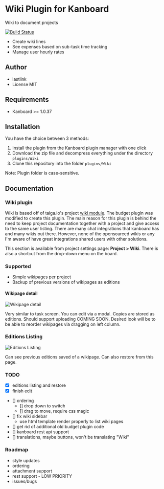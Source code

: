 Wiki Plugin for Kanboard
==============================

Wiki to document projects

[![Build Status](https://travis-ci.org/kanboard/plugin-wiki.svg?branch=master)](https://travis-ci.org/kanboard/plugin-wiki)

- Create wiki lines
- See expenses based on sub-task time tracking
- Manage user hourly rates

Author
------

- lastlink
- License MIT

Requirements
------------

- Kanboard >= 1.0.37

Installation
------------

You have the choice between 3 methods:

1. Install the plugin from the Kanboard plugin manager with one click
2. Download the zip file and decompress everything under the directory `plugins/Wiki`
3. Clone this repository into the folder `plugins/Wiki`

Note: Plugin folder is case-sensitive.

Documentation
-------------

### Wiki plugin

Wiki is based off of taiga.io's project [wiki module](https://taiga.pm/the-wiki-module/). The budget plugin was modified to create this plugin. The main reason for this plugin is behind the need to keep project documentation together with a project and give access to the same user listing. There are many chat integrations that kanboard has and many wikis out there. However, none of the opensourced wikis or any I'm aware of have great integrations shared users with other solutions.

This section is available from project settings page: **Project > Wiki**. There is also a shortcut from the drop-down menu on the board.

### Supported

* Simple wikipages per project
* Backup of previous versions of wikipages as editions

#### Wikipage detail

![Wikipage detail](https://cloud.githubusercontent.com/assets/323546/20451620/965a4a2e-adc9-11e6-9131-3088ce6d8d78.png)

Very similar to task screen. You can edit via a modal. Copies are stored as editions. Should support uploading COMING SOON. Desired look will be to be able to reorder wikipages via dragging on left column.

### Editions Listing

![Editions Listing](https://cloud.githubusercontent.com/assets/323546/20451620/965a4a2e-adc9-11e6-9131-3088ce6d8d78.png)

Can see previous editions saved of a wikipage. Can also restore from this page.

### TODO
* [x] editions listing and restore
* [x] finish edit
* [] ordering
    * [] drop down to switch
    * [] drag to move, require css magic
* [] fix wiki sidebar
    * use html template render properly to list wiki pages
* [] get rid of additional old budget plugin code
* [] kanboard rest api support
* [] translations, maybe buttons, won't be translating "Wiki"

### Roadmap
* style updates
* ordering
* attachment support
* rest support - LOW PRIORITY
* issues/bugs